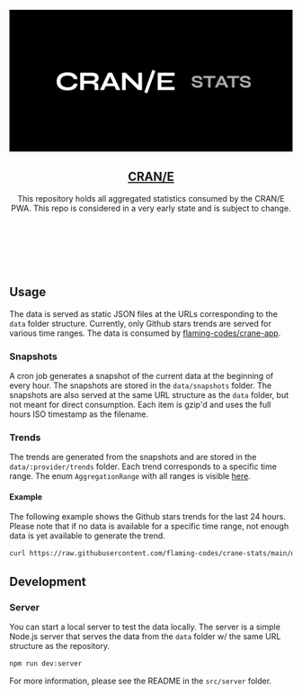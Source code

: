 <br />
<br />
<br />

<p align="center"><img src="./assets/gh-social.webp" /></p>
<h2 align="center">
<a href="https://www.cran-e.com">CRAN/E</a>
</h2>
<p align="center">This repository holds all aggregated statistics consumed by the CRAN/E PWA. This repo is considered in a very early state and is subject to change.</p>

<br />
<br />
<br />
<br />
<br />

## Usage

The data is served as static JSON files at the URLs corresponding to the `data` folder structure. Currently, only Github stars trends are served for various time ranges. The data is consumed by [flaming-codes/crane-app](https://github.com/flaming-codes/crane-app).

### Snapshots

A cron job generates a snapshot of the current data at the beginning of every hour. The snapshots are stored in the `data/snapshots` folder. The snapshots are also served at the same URL structure as the `data` folder, but not meant for direct consumption. Each item is gzip'd and uses the full hours ISO timestamp as the filename.

### Trends

The trends are generated from the snapshots and are stored in the `data/:provider/trends` folder. Each trend corresponds to a specific time range. The enum `AggregationRange` with all ranges is visible [here](https://github.com/flaming-codes/crane-stats/blob/2169d04a5426ababa2ee92b5bcf7f3bbad24afad/src/adapters/data/types.ts).

#### Example

The following example shows the Github stars trends for the last 24 hours. Please note that if no data is available for a specific time range, not enough data is yet available to generate the trend.

```bash
curl https://raw.githubusercontent.com/flaming-codes/crane-stats/main/data/github/trends/24h.json
```

## Development

### Server

You can start a local server to test the data locally. The server is a simple Node.js server that serves the data from the `data` folder w/ the same URL structure as the repository.

```bash
npm run dev:server
```

For more information, please see the README in the `src/server` folder.
